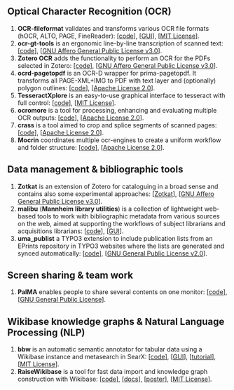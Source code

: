 ## Optical Character Recognition (OCR)

1. **OCR-fileformat** validates and transforms various OCR file formats (hOCR, ALTO, PAGE, FineReader): [[code](https://github.com/UB-Mannheim/ocr-fileformat)], [[GUI](https://digi.bib.uni-mannheim.de/ocr-fileformat/)], [[MIT License](https://github.com/UB-Mannheim/ocr-fileformat/blob/master/LICENSE)].
2. **ocr-gt-tools** is an ergonomic line-by-line transcription of scanned text: [[code](https://github.com/UB-Mannheim/ocr-gt-tools)], [[GNU Affero General Public License v3.0](https://github.com/UB-Mannheim/ocr-gt-tools/blob/master/LICENSE)].
3. **Zotero OCR** adds the functionality to perform an OCR for the PDFs selected in Zotero: [[code](https://github.com/UB-Mannheim/zotero-ocr)], [[GNU Affero General Public License v3.0](https://github.com/UB-Mannheim/zotero-ocr/blob/master/LICENSE)].
4. **ocrd-pagetopdf** is an OCR-D wrapper for prima-pagetopdf. It transforms all PAGE-XML+IMG to PDF with text layer and (optionally) polygon outlines: [[code](https://github.com/UB-Mannheim/ocrd_pagetopdf)], [[Apache License 2.0](https://github.com/UB-Mannheim/ocrd_pagetopdf/blob/master/LICENSE)].
5. **TesseractXplore** is an easy-to-use graphical interface to tesseract with full control: [[code](https://github.com/JKamlah/tesseractXplore)], [[MIT License](https://github.com/JKamlah/tesseractXplore/blob/main/LICENSE)].
6. **ocromore** is a tool for processing, enhancing and evaluating multiple OCR outputs: [[code](https://github.com/UB-Mannheim/ocromore)], [[Apache License 2.0](https://github.com/UB-Mannheim/ocromore/blob/master/LICENSE)].
7. **crass** is a tool aimed to crop and splice segments of scanned pages: [[code](https://github.com/UB-Mannheim/crass)], [[Apache License 2.0](https://github.com/UB-Mannheim/crass/blob/master/LICENSE)].
8. **Mocrin** coordinates multiple ocr-engines to create a uniform workflow and folder structure: [[code](https://github.com/UB-Mannheim/mocrin)], [[Apache License 2.0](https://github.com/UB-Mannheim/mocrin/blob/master/LICENSE)].

## Data management & bibliographic tools

1. **Zotkat** is an extension of Zotero for cataloguing in a broad sense and contains also some experimental approaches: [[Zotkat](https://github.com/UB-Mannheim/zotkat)], [[GNU Affero General Public License v3.0](https://github.com/UB-Mannheim/zotkat/blob/master/LICENSE)].
2. **malibu** (**Mannheim library utilities**) is a collection of lightweight web-based tools to work with bibliographic metadata from various sources on the web, aimed at supporting the workflows of subject librarians and acquisitions librarians: [[code](https://github.com/UB-Mannheim/malibu)], [[GUI](https://data.bib.uni-mannheim.de/malibu/)].
3. **uma_publist** a TYPO3 extension to include publication lists from an EPrints repository in TYPO3 websites where the lists are generated and synced automatically: [[code](https://github.com/UB-Mannheim/uma_publist)], [[GNU General Public License v2.0](https://github.com/UB-Mannheim/uma_publist/blob/master/LICENSE)].

## Screen sharing & team work

1. **PalMA** enables people to share several contents on one monitor: [[code](https://github.com/UB-Mannheim/PalMA)], [[GNU General Public License](https://github.com/UB-Mannheim/PalMA/blob/master/LICENSE)].

## Wikibase knowledge graphs & Natural Language Processing (NLP)

1. **bbw** is an automatic semantic annotator for tabular data using a Wikibase instance and metasearch in SearX: [[code](https://github.com/UB-Mannheim/bbw)], [[GUI](https://mybinder.org/v2/gh/UB-Mannheim/bbw/main?urlpath=proxy/8501/)], [[tutorial](https://mybinder.org/v2/gh/UB-Mannheim/bbw/main?filepath=bbw.ipynb)], [[MIT License](https://github.com/UB-Mannheim/bbw/blob/main/LICENSE)].
2. **RaiseWikibase** is a tool for fast data import and knowledge graph construction with Wikibase: [[code](https://github.com/UB-Mannheim/RaiseWikibase)], [[docs](https://ub-mannheim.github.io/RaiseWikibase/)], [[poster](https://ub-mannheim.github.io/RaiseWikibase/poster)], [[MIT License](https://github.com/UB-Mannheim/RaiseWikibase/blob/main/LICENSE)].
